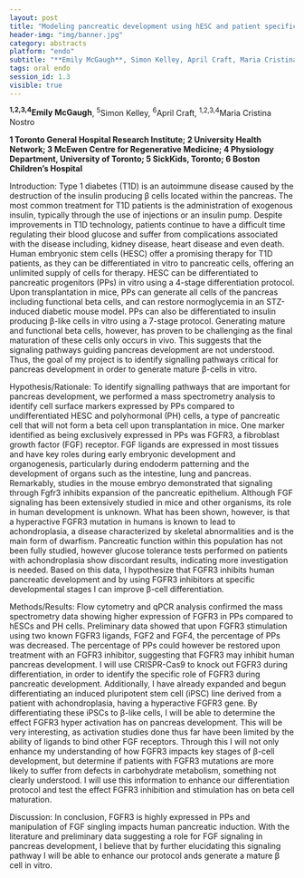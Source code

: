 ```yaml
---
layout: post
title: "Modeling pancreatic development using hESC and patient specific iPSC"
header-img: "img/banner.jpg"
category: abstracts
platform: "endo"
subtitle: "**Emily McGaugh**, Simon Kelley, April Craft, Maria Cristina Nostro"
tags: oral endo
session_id: 1.3
visible: true
---
```

**<sup>1,2,3,4</sup>Emily McGaugh**, <sup>5</sup>Simon Kelley, <sup>6</sup>April Craft, <sup>1,2,3,4</sup>Maria Cristina Nostro

__1 Toronto General Hospital Research Institute; 2 University Health Network; 3 McEwen Centre for Regenerative Medicine; 4 Physiology Department, University of Toronto; 5 SickKids, Toronto; 6 Boston Children’s Hospital__

Introduction: Type 1 diabetes (T1D) is an autoimmune disease caused by the destruction of the insulin producing β cells located within the pancreas. The most common treatment for T1D patients is the administration of exogenous insulin, typically through the use of injections or an insulin pump. Despite improvements in T1D technology, patients continue to have a difficult time regulating their blood glucose and suffer from complications associated with the disease including, kidney disease, heart disease and even death. Human embryonic stem cells (HESC) offer a promising therapy for T1D patients, as they can be differentiated in vitro to pancreatic cells, offering an unlimited supply of cells for therapy. HESC can be differentiated to pancreatic progenitors (PPs) in vitro using a 4-stage differentiation protocol. Upon transplantation in mice, PPs can generate all cells of the pancreas including functional beta cells, and can restore normoglycemia in an STZ-induced diabetic mouse model. PPs can also be differentiated to insulin producing β-like cells in vitro using a 7-stage protocol. Generating mature and functional beta cells, however, has proven to be challenging as the final maturation of these cells only occurs in vivo. This suggests that the signaling pathways guiding pancreas development are not understood.  Thus, the goal of my project is to identify signalling pathways critical for pancreas development in order to generate mature β-cells in vitro. 

Hypothesis/Rationale: To identify signalling pathways that are important for pancreas development, we performed a mass spectrometry analysis to identify cell surface markers expressed by PPs compared to undifferentiated HESC and polyhormonal (PH) cells, a type of pancreatic cell that will not form a beta cell upon transplantation in mice. One marker identified as being exclusively expressed in PPs was FGFR3, a fibroblast growth factor (FGF) receptor. FGF ligands are expressed in most tissues and have key roles during early embryonic development and organogenesis, particularly during endoderm patterning and the development of organs such as the intestine, lung and pancreas. Remarkably, studies in the mouse embryo demonstrated that signaling through Fgfr3 inhibits expansion of the pancreatic epithelium. Although FGF signaling has been extensively studied in mice and other organisms, its role in human development is unknown. What has been shown, however, is that a hyperactive FGFR3 mutation in humans is known to lead to achondroplasia, a disease characterized by skeletal abnormalities and is the main form of dwarfism. Pancreatic function within this population has not been fully studied, however glucose tolerance tests performed on patients with achondroplasia show discordant results, indicating more investigation is needed. Based on this data, I hypothesize that FGFR3 inhibits human pancreatic development and by using FGFR3 inhibitors at specific developmental stages I can improve β-cell differentiation.

Methods/Results: Flow cytometry and qPCR analysis confirmed the mass spectrometry data showing higher expression of FGFR3 in PPs compared to hESCs and PH cells. Preliminary data showed that upon FGFR3 stimulation using two known FGFR3 ligands, FGF2 and FGF4, the percentage of PPs was decreased. The percentage of PPs could however be restored upon treatment with an FGFR3 inhibitor, suggesting that FGFR3 may inhibit human pancreas development. I will use CRISPR-Cas9 to knock out FGFR3 during differentiation, in order to identify the specific role of FGFR3 during pancreatic development. Additionally, I have already expanded and begun differentiating an induced pluripotent stem cell (iPSC) line derived from a patient with achondroplasia, having a hyperactive FGFR3 gene. By differentiating these iPSCs to β-like cells, I will be able to determine the effect FGFR3 hyper activation has on pancreas development. This will be very interesting, as activation studies done thus far have been limited by the ability of ligands to bind other FGF receptors. Through this I will not only enhance my understanding of how FGFR3 impacts key stages of β-cell development, but determine if patients with FGFR3 mutations are more likely to suffer from defects in carbohydrate metabolism, something not clearly understood. I will use this information to enhance our differentiation protocol and test the effect FGFR3 inhibition and stimulation has on beta cell maturation.

Discussion: In conclusion, FGFR3 is highly expressed in PPs and manipulation of FGF singling impacts human pancreatic induction.  With the literature and preliminary data suggesting a role for FGF signaling in pancreas development, I believe that by further elucidating this signaling pathway I will be able to enhance our protocol ands generate a mature β cell in vitro. 
